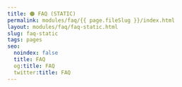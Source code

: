 ```yaml
---
title: 🟠 FAQ (STATIC)
permalink: modules/faq/{{ page.fileSlug }}/index.html
layout: modules/faq/faq-static.html
slug: faq-static
tags: pages
seo:
  noindex: false
  title: FAQ
  og:title: FAQ
  twitter:title: FAQ
---
```



